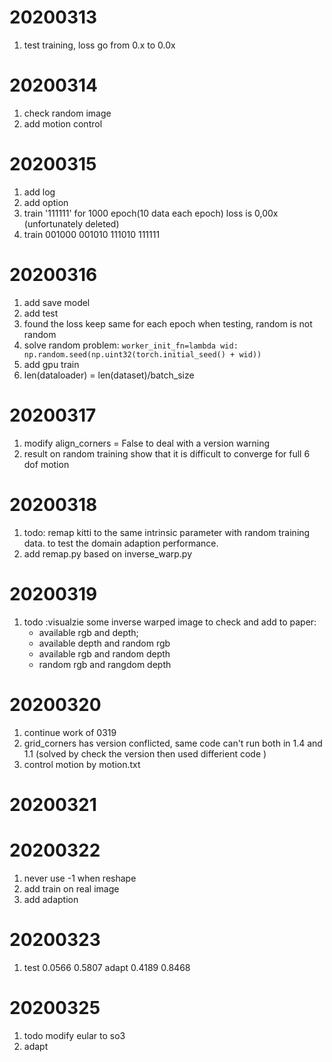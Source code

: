# 20200313
1. test training, loss go from 0.x to 0.0x

# 20200314
1. check random image
2. add motion control

# 20200315
1. add log
2. add option
3. train '111111' for 1000 epoch(10 data each epoch) loss is 0,00x (unfortunately deleted)
4. train 001000 001010 111010 111111

# 20200316
1. add save model
2. add test
3. found the loss keep same for each epoch when testing, random is not random 
4. solve random problem: `worker_init_fn=lambda wid: np.random.seed(np.uint32(torch.initial_seed() + wid))`
5. add gpu train
6. len(dataloader) = len(dataset)/batch_size
# 20200317
1. modify align_corners = False to deal with a version warning
2. result on random training show that it is difficult to converge for full 6 dof motion

# 20200318
1. todo:  remap kitti to the same intrinsic parameter with random training data. to test the domain 
adaption performance.
2. add remap.py based on inverse_warp.py

# 20200319
1. todo :visualzie some inverse warped image to check and add to paper: 
    * available rgb and depth; 
    * available depth and random rgb
    * available rgb and random depth
    * random rgb and rangdom depth
# 20200320 

1. continue work of 0319
2. grid_corners has version conflicted, same code can't run both in 1.4 and 1.1 (solved by check the version then used
differient code )
3. control motion by motion.txt


# 20200321

# 20200322
1. never use -1 when reshape
2. add train on real image
3. add adaption

# 20200323
1. test 0.0566  0.5807 adapt 0.4189 0.8468


# 20200325
1. todo modify eular to so3
2. adapt
